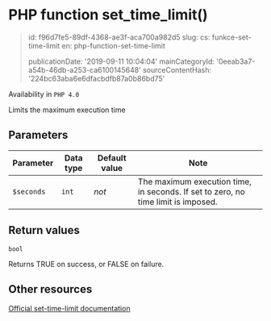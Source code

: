 PHP function set_time_limit()
=============================

> id: f96d7fe5-89df-4368-ae3f-aca700a982d5
> slug:
> 	cs: funkce-set-time-limit
> 	en: php-function-set-time-limit
> 
> publicationDate: '2019-09-11 10:04:04'
> mainCategoryId: '0eeab3a7-a54b-46db-a253-ca6100145648'
> sourceContentHash: '224bc63aba6e6dfacbdfb87a0b86bd75'

Availability in `PHP 4.0`

Limits the maximum execution time


Parameters
--------------

| Parameter | Data type | Default value | Note |
|-----|-----|-----|-----|
| `$seconds` | `int` | *not* | The maximum execution time, in seconds. If set to zero, no time limit is imposed. |


Return values
----------------

`bool`

Returns TRUE on success, or FALSE on failure.

Other resources
------------

[Official set-time-limit documentation](https://www.php.net/manual/en/function.set-time-limit.php)
